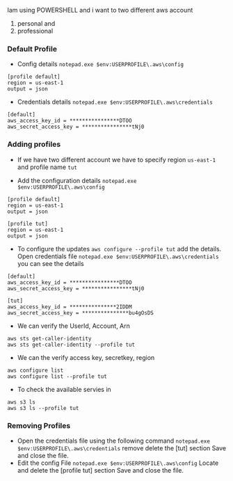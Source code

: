 Iam using POWERSHELL and i want to two different aws account
1. personal and 
2. professional

### Default Profile
- Config details `notepad.exe $env:USERPROFILE\.aws\config `
```
[profile default]
region = us-east-1
output = json
```
- Credentials details `notepad.exe $env:USERPROFILE\.aws\credentials`

```
[default]
aws_access_key_id = ****************DTOO 
aws_secret_access_key = ****************tNj0
```

### Adding profiles
- If we have two different account we have to specify region `us-east-1` and profile name `tut`

- Add the configuration details `notepad.exe $env:USERPROFILE\.aws\config `
```
[profile default]
region = us-east-1
output = json

[profile tut]
region = us-east-1
output = json
```
- To configure the updates `aws configure --profile tut` add the details. Open credentials file `notepad.exe $env:USERPROFILE\.aws\credentials` you can see the details

```
[default]
aws_access_key_id = ****************DTOO 
aws_secret_access_key = ****************tNj0

[tut]
aws_access_key_id = ***************2IDDM
aws_secret_access_key = ***************bu4gOsDS
```
- We can verify the UserId, Account, Arn
```
aws sts get-caller-identity
aws sts get-caller-identity --profile tut
```
-  We can the verify access key, secretkey, region
```
aws configure list
aws configure list --profile tut
```
- To check the available servies in 
```
aws s3 ls
aws s3 ls --profile tut
```
### Removing Profiles
- Open the credentials file using the following command `notepad.exe $env:USERPROFILE\.aws\credentials` remove delete the [tut] section Save and close the file.
- Edit the config File `notepad.exe $env:USERPROFILE\.aws\config` Locate and delete the [profile tut] section Save and close the file.



